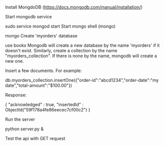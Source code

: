Install MongdoDB (https://docs.mongodb.com/manual/installation/)

Start mongodb service

sudo service mongod start
Start mongo shell (mongo)

mongo
Create 'myorders' database

use books
Mongodb will create a new database by the name 'myorders' if it doesn't exist. Similarly, create a collection by the name "myorders_collection". If there is none by the name, mongodb will create a new one.

Insert a few documents. For example:

db.myorders_collection.insertOne({"order-id":"abcd1234","order-date":"my date","total-amount":"$100.00"})

Response:

{
	"acknowledged" : true,
	"insertedId" : ObjectId("59f178a4fe86eecec7cf00c2")
}

Run the server

python server.py &

Test the api with GET request
